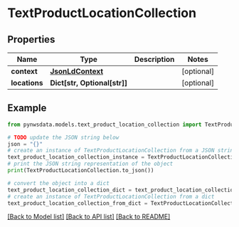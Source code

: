 # TextProductLocationCollection


## Properties

Name | Type | Description | Notes
------------ | ------------- | ------------- | -------------
**context** | [**JsonLdContext**](JsonLdContext.md) |  | [optional] 
**locations** | **Dict[str, Optional[str]]** |  | [optional] 

## Example

```python
from pynwsdata.models.text_product_location_collection import TextProductLocationCollection

# TODO update the JSON string below
json = "{}"
# create an instance of TextProductLocationCollection from a JSON string
text_product_location_collection_instance = TextProductLocationCollection.from_json(json)
# print the JSON string representation of the object
print(TextProductLocationCollection.to_json())

# convert the object into a dict
text_product_location_collection_dict = text_product_location_collection_instance.to_dict()
# create an instance of TextProductLocationCollection from a dict
text_product_location_collection_from_dict = TextProductLocationCollection.from_dict(text_product_location_collection_dict)
```
[[Back to Model list]](../README.md#documentation-for-models) [[Back to API list]](../README.md#documentation-for-api-endpoints) [[Back to README]](../README.md)


